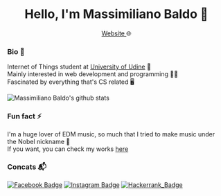 <h1 align="center"> Hello, I'm Massimiliano Baldo 👋 </h1>

<p align="center">
  <a href="https://baldomassimiliano.com"> Website </a>🌐
</p>

### Bio :closed_book:
Internet of Things student at [University of Udine](https://www.uniud.it/it) :school:  
Mainly interested in web development and programming :man_technologist:  
Fascinated by everything that's CS related :desktop_computer:  


![Massimiliano Baldo's github stats](https://github-readme-stats.vercel.app/api?username=massimilianobaldo&show_icons=true&hide_border=true)


### Fun fact :zap:
I'm a huge lover of EDM music, so much that I tried to make music under the Nobel nickname :musical_score:  
If you want, you can check my works [here](https://soundcloud.com/itsnobel/tracks)


### Concats :mailbox_with_mail:
[![Facebook Badge](https://img.shields.io/badge/-facebook-3b5998?style=flat&labelColor=3b5998&logo=facebook&logoColor=white&link=https://www.facebook.com/massimiliano.baldo.3)](https://www.facebook.com/massimiliano.baldo.3)
[![Instagram Badge](https://img.shields.io/badge/-instagram-D7008A?style=flat&labelColor=D7008A&logo=Instagram&logoColor=white&link=https://www.instagram.com/massimiliano_baldo/)](https://www.instagram.com/massimiliano_baldo/)
[![Hackerrank_Badge](https://img.shields.io/badge/-HackerRank-%232ec866?logo=hackerrank&logoColor=white&https://www.hackerrank.com/maxbaldo)](https://www.hackerrank.com/maxbaldo)
